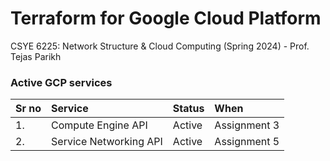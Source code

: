 # Terraform for Google Cloud Platform
CSYE 6225:  Network Structure & Cloud Computing (Spring 2024) - Prof. Tejas Parikh


### Active GCP services
| Sr no | Service                 | Status  | When          |
|:------|:------------------------|:--------|:--------------|
| 1.    | Compute Engine API      | Active  | Assignment 3  |
| 2.    | Service Networking API  | Active  | Assignment 5  |
